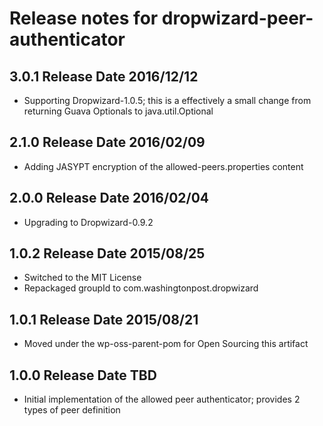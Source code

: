 # Release notes for dropwizard-peer-authenticator

## 3.0.1 Release Date 2016/12/12

* Supporting Dropwizard-1.0.5; this is a effectively a small change from returning Guava Optionals to java.util.Optional

## 2.1.0 Release Date 2016/02/09

* Adding JASYPT encryption of the allowed-peers.properties content

## 2.0.0 Release Date 2016/02/04

* Upgrading to Dropwizard-0.9.2

## 1.0.2 Release Date 2015/08/25

* Switched to the MIT License
* Repackaged groupId to com.washingtonpost.dropwizard

## 1.0.1 Release Date 2015/08/21

* Moved under the wp-oss-parent-pom for Open Sourcing this artifact

## 1.0.0 Release Date TBD

* Initial implementation of the allowed peer authenticator; provides 2 types of peer definition
